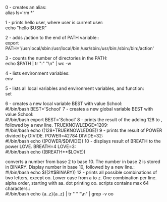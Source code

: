 0 - creates an alias:  
	alias ls='rm *'  

1 - prints hello user, where user is current user:  
	echo "hello $USER"  

2 - adds /action to the end of PATH variable::  
	export PATH='/usr/local/sbin:/usr/local/bin:/usr/sbin:/usr/bin:/sbin:/bin:/action'  

3 - counts the number of directories in the PATH:  
	echo $PATH | tr ":" "\n" | wc -w  

4 - lists environment variables:  
	env  

5 - lists all local variables and environment variables, and function:  
	set  


6 - creates a new local variable BEST with value School:  
#!/bin/bash
BEST='School'
7 - creates a new global variable BEST with value School:  
#!/bin/bash
export BEST='School'
8 - prints the result of the adding 128 to , followed by a new line. TRUEKNOWLEDGE=1209:  
#!/bin/bash
echo $((128+$TRUEKNOWLEDGE))
9 - prints the result of POWER divided by DIVIDE. POWER=42784 DIVIDE=32:  
#!/bin/bash
echo $(($POWER/$DIVIDE))
10 - displays result of BREATH to the power LOVE. BREATH=4 LOVE=3:  
#!/bin/bash
echo $(($BREATH**$LOVE))


converts  a number from base 2 to base 10. The number in base 2 is stored in BINARY. Display number in base 10, followed by a new line.:  
#!/bin/bash
echo $((2#$BINARY))
12 - prints all possible combinations of two letters, except oo. Lower case from a to z. One combination per line. alpha order, starting with aa. dot printing oo. scripts contains max 64 characters.:  
#!/bin/bash
echo {a..z}{a..z} | tr " " "\n" | grep -v oo
